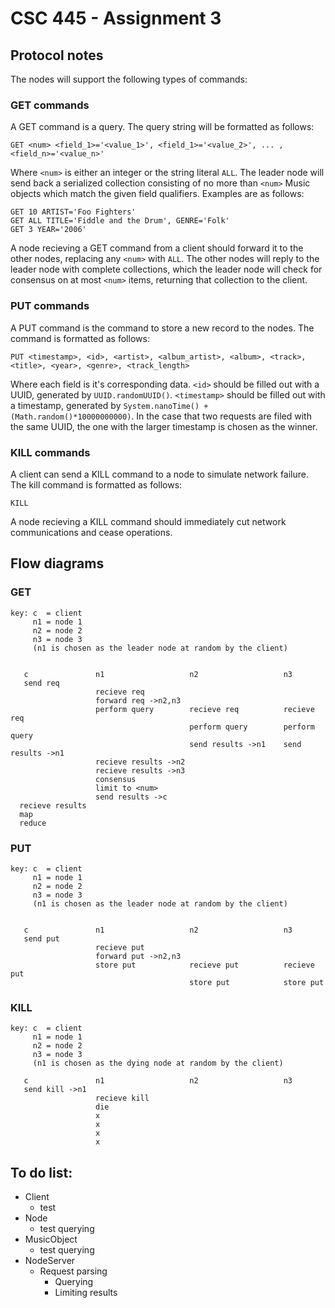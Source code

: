 # CSC 445 - Assignment 3

## Protocol notes
The nodes will support the following types of commands:

### GET commands
A GET command is a query.  The query string will be formatted as follows:

    GET <num> <field_1>='<value_1>', <field_1>='<value_2>', ... , <field_n>='<value_n>'
    
Where `<num>` is either an integer or the string literal `ALL`.  The leader node will
send back a serialized collection consisting of no more than `<num>` Music objects which 
match the given field qualifiers.  Examples are as follows:

    GET 10 ARTIST='Foo Fighters'
    GET ALL TITLE='Fiddle and the Drum', GENRE='Folk'
    GET 3 YEAR='2006'
    
A node recieving a GET command from a client should forward it to the other nodes,
replacing any `<num>` with `ALL`.  The other nodes will reply to the leader node
with complete collections, which the leader node will check for consensus on at
most `<num>` items, returning that collection to the client.

### PUT commands
A PUT command is the command to store a new record to the nodes.  The command is
formatted as follows:

    PUT <timestamp>, <id>, <artist>, <album_artist>, <album>, <track>, <title>, <year>, <genre>, <track_length>
    
Where each field is it's corresponding data.  `<id>` should be filled out with a UUID, generated
by `UUID.randomUUID()`.  `<timestamp>` should be filled out with a timestamp, generated by
`System.nanoTime() + (Math.random()*10000000000)`.  In the case that two requests are filed
with the same UUID, the one with the larger timestamp is chosen as the winner.

### KILL commands
A client can send a KILL command to a node to simulate network failure.  The kill
command is formatted as follows:

    KILL

A node recieving a KILL command should immediately cut network communications
and cease operations.

## Flow diagrams

### GET
````
key: c  = client
     n1 = node 1
     n2 = node 2
     n3 = node 3
     (n1 is chosen as the leader node at random by the client)


   c               n1                   n2                   n3
   send req
                   recieve req
                   forward req ->n2,n3
                   perform query        recieve req          recieve req
                                        perform query        perform query
                                        send results ->n1    send results ->n1
                   recieve results ->n2
                   recieve results ->n3
                   consensus
                   limit to <num>
                   send results ->c
  recieve results
  map
  reduce
````

### PUT
````
key: c  = client
     n1 = node 1
     n2 = node 2
     n3 = node 3
     (n1 is chosen as the leader node at random by the client)


   c               n1                   n2                   n3
   send put
                   recieve put
                   forward put ->n2,n3
                   store put            recieve put          recieve put
                                        store put            store put
````

### KILL
````
key: c  = client
     n1 = node 1
     n2 = node 2
     n3 = node 3
     (n1 is chosen as the dying node at random by the client)

   c               n1                   n2                   n3
   send kill ->n1  
                   recieve kill
                   die
                   x
                   x
                   x
                   x
````

## To do list:

  * Client
    * test
  * Node
    * test querying
  * MusicObject
    * test querying
  * NodeServer
    * Request parsing
      * Querying
      * Limiting results